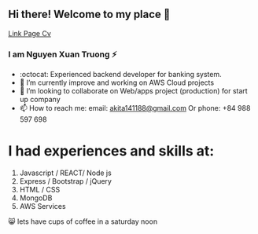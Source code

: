 ## Hi there! Welcome to my place 👋
<a href="[text](https://akita141188.github.io/Cv_NguyenXuanTruong/)">Link Page Cv</a>
### I am Nguyen Xuan Truong ⚡
- :octocat:  Experienced backend developer for banking system.
- 🌱 I’m currently improve and working on AWS Cloud projects
- 👯 I’m looking to collaborate on Web/apps project (production) for start up company
- 📫 How to reach me: email: akita141188@gmail.com Or phone: +84 988 597 698 


# I had experiences and skills at:
1. Javascript / REACT/ Node js   
2. Express / Bootstrap / jQuery 
3. HTML / CSS  
4. MongoDB
5. AWS Services

😸 lets have cups of coffee in a saturday noon 